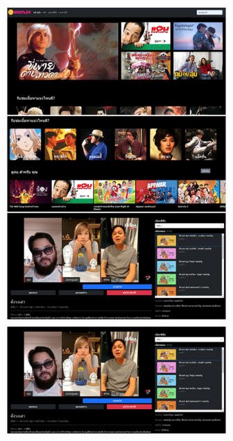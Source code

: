 ![figure-01](assets/1.png)
![figure-02](assets/2.png)
![figure-03](assets/3.png)

[![DEMO](assets/3.png)](https://youtu.be/XSeB3aU79fI)

